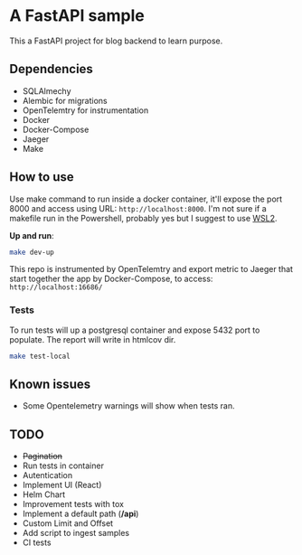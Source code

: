 # A FastAPI sample

This a FastAPI project for blog backend to learn purpose.

## Dependencies

* SQLAlmechy
* Alembic for migrations
* OpenTelemtry for instrumentation
* Docker
* Docker-Compose
* Jaeger
* Make

## How to use

Use make command to run inside a docker container, it'll expose the port 8000 and access using URL: `http://localhost:8000`. I'm not sure if a makefile run in the Powershell, probably yes but I suggest to use [WSL2](https://docs.microsoft.com/windows/wsl/install-win10).

**Up and run**:

```bash
make dev-up
```

This repo is instrumented by OpenTelemtry and export metric to Jaeger that start together the app by Docker-Compose, to access: `http://localhost:16686/`

### Tests

To run tests will up a postgresql container and expose 5432 port to populate. The report will write in htmlcov dir.

```bash
make test-local
```

## Known issues

* Some Opentelemetry warnings will show when tests ran.

## TODO

* ~~Pagination~~
* Run tests in container
* Autentication
* Implement UI (React)
* Helm Chart
* Improvement tests with tox
* Implement a default path (**/api**)
* Custom Limit and Offset
* Add script to ingest samples
* CI tests
